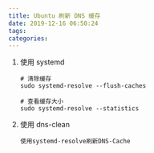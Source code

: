 ```yaml
---
title: Ubuntu 刷新 DNS 缓存
date: 2019-12-16 06:50:24
tags:
categories:
---
```


1. 使用 systemd
    ```
    # 清除缓存
    sudo systemd-resolve --flush-caches
    ```
    
    ```
    # 查看缓存大小
    sudo systemd-resolve --statistics
    ```

2. 使用 dns-clean
    ```
    使用systemd-resolve刷新DNS-Cache
    ```

